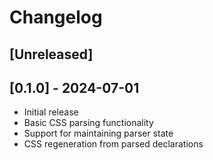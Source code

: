 # Changelog

## [Unreleased]

## [0.1.0] - 2024-07-01
- Initial release
- Basic CSS parsing functionality
- Support for maintaining parser state
- CSS regeneration from parsed declarations
